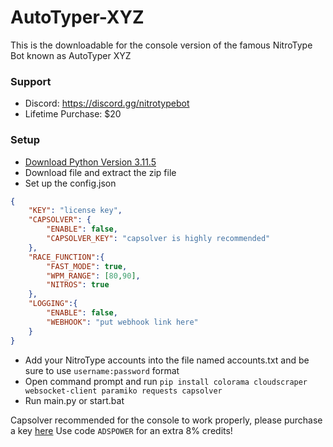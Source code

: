 # AutoTyper-XYZ
This is the downloadable for the console version of the famous NitroType Bot known as AutoTyper XYZ

### Support
- Discord: https://discord.gg/nitrotypebot
- Lifetime Purchase: $20

### Setup
- [Download Python Version 3.11.5](https://www.python.org/downloads/release/python-3115/)
- Download file and extract the zip file
- Set up the config.json
```json
{
    "KEY": "license key",
    "CAPSOLVER": {
        "ENABLE": false,
        "CAPSOLVER_KEY": "capsolver is highly recommended"
    },
    "RACE_FUNCTION":{
        "FAST_MODE": true,
        "WPM_RANGE": [80,90],
        "NITROS": true
    },
    "LOGGING":{
        "ENABLE": false,
        "WEBHOOK": "put webhook link here"
    }
}
```
- Add your NitroType accounts into the file named accounts.txt and be sure to use `username:password` format
- Open command prompt and run `pip install colorama cloudscraper websocket-client paramiko requests capsolver`
- Run main.py or start.bat

Capsolver recommended for the console to work properly, please purchase a key [here](https://dashboard.capsolver.com/passport/register?inviteCode=StGPg6LhBb5j)
Use code `ADSPOWER` for an extra 8% credits!
